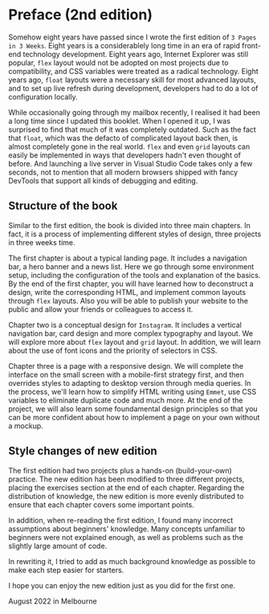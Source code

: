 # Preface (2nd edition)

Somehow eight years have passed since I wrote the first edition of `3 Pages in 3 Weeks`. Eight years is a considerablely long time in an era of rapid front-end technology development. Eight years ago, Internet Explorer was still popular, `flex` layout would not be adopted on most projects due to compatibility, and CSS variables were treated as a radical technology. Eight years ago, `float` layouts were a necessary skill for most advanced layouts, and to set up live refresh during development, developers had to do a lot of configuration locally.

While occasionally going through my mailbox recently, I realised it had been a long time since I updated this booklet. When I opened it up, I was surprised to find that much of it was completely outdated. Such as the fact that `float`, which was the defacto of complicated layout back then, is almost completely gone in the real world. `flex` and even `grid` layouts can easily be implemented in ways that developers hadn't even thought of before. And launching a live server in Visual Studio Code takes only a few seconds, not to mention that all modern browsers shipped with fancy DevTools that support all kinds of debugging and editing.

## Structure of the book

Similar to the first edition, the book is divided into three main chapters. In fact, it is a process of implementing different styles of design, three projects in three weeks time.

The first chapter is about a typical landing page. It includes a navigation bar, a hero banner and a news list. Here we go through some environment setup, including the configuration of the tools and explanation of the basics. By the end of the first chapter, you will have learned how to deconstruct a design, write the corresponding HTML, and implement common layouts through `flex` layouts. Also you will be able to publish your website to the public and allow your friends or colleagues to access it.

Chapter two is a conceptual design for `Instagram`. It includes a vertical navigation bar, card design and more complex typography and layout. We will explore more about `flex` layout and `grid` layout. In addition, we will learn about the use of font icons and the priority of selectors in CSS.

Chapter three is a page with a responsive design. We will complete the interface on the small screen with a mobile-first strategy first, and then overrides styles to adapting to desktop version through media queries. In the process, we'll learn how to simplify HTML writing using `Emmet`, use CSS variables to eliminate duplicate code and much more. At the end of the project, we will also learn some foundamental design principles so that you can be more confident about how to implement a page on your own without a mockup.

## Style changes of new edition

The first edition had two projects plus a hands-on (build-your-own) practice. The new edition has been modified to three different projects, placing the exercises section at the end of each chapter. Regarding the distribution of knowledge, the new edition is more evenly distributed to ensure that each chapter covers some important points.

In addition, when re-reading the first edition, I found many incorrect assumptions about beginners' knowledge. Many concepts unfamiliar to beginners were not explained enough, as well as problems such as the slightly large amount of code.

In rewriting it, I tried to add as much background knowledge as possible to make each step easier for starters.

I hope you can enjoy the new edition just as you did for the first one.

August 2022 in Melbourne